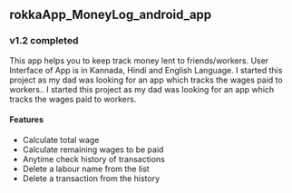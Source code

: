 ## rokkaApp_MoneyLog_android_app
### v1.2 completed

This app helps you to keep track money lent to friends/workers. User Interface of App is in Kannada, Hindi and English Language. I started this project as my dad was looking for an app which tracks the wages paid to workers.. I started this project as my dad was looking for an app which tracks the wages paid to workers.
#### Features 

- Calculate total wage
- Calculate remaining wages to be paid
- Anytime check history of transactions 
- Delete a labour name from the list
- Delete a transaction from the history

